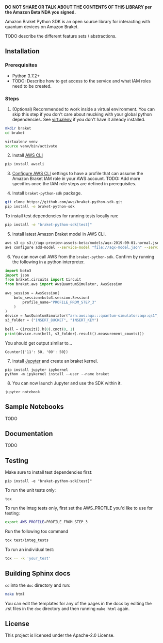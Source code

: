 **DO NOT SHARE OR TALK ABOUT THE CONTENTS OF THIS LIBRARY per the Amazon Beta NDA you signed.**

Amazon Braket Python SDK is an open source library for interacting with quantum devices on Amazon Braket.

TODO describe the different feature sets / abstractions.

## Installation

### Prerequisites
- Python 3.7.2+
- TODO: Describe how to get access to the service and what IAM roles need to be created.

### Steps

1. (Optional) Recommended to work inside a virtual environment. You can skip this step if you don't care about mucking with your global python dependencies. See [virtualenv](https://virtualenv.pypa.io/en/stable/installation/) if you don't have it already installed.
 ```bash
 mkdir braket
 cd braket

 virtualenv venv
 source venv/bin/activate
 ```
  
2. Install [AWS CLI](https://github.com/aws/aws-cli#installation)
 ```bash
 pip install awscli
 ```
 
3. [Configure AWS CLI](https://docs.aws.amazon.com/cli/latest/userguide/cli-chap-configure.html) settings to have a profile that can assume the Amazon Braket IAM role in your AWS account. TODO: Add more specifics once the IAM role steps are defined in prerequisites.
 
4. Install `braket-python-sdk` package.
 ```bash
 git clone https://github.com/aws/braket-python-sdk.git
 pip install -e braket-python-sdk
 ```

 To install test dependencies for running tests locally run:
 ```bash
 pip install -e "braket-python-sdk[test]"
 ```
   
5. Install latest Amazon Braket model in AWS CLI.
 ```bash
 aws s3 cp s3://aqx-preview-assets-beta/models/aqx-2019-09-01.normal.json aqx-model.json --profile PROFILE_FROM_STEP_3
 aws configure add-model --service-model "file://aqx-model.json" --service-name aqx
 ```

6. You can now call AWS from the `braket-python-sdk`. Confirm by running the following in a python interpreter.
 ```python
 import boto3
 import json
 from braket.circuits import Circuit
 from braket.aws import AwsQuantumSimulator, AwsSession
	
 aws_session = AwsSession(
     boto_session=boto3.session.Session(
         profile_name="PROFILE_FROM_STEP_3"
     )
 )
 device = AwsQuantumSimulator("arn:aws:aqx:::quantum-simulator:aqx:qs1", aws_session)
 s3_folder = ("INSERT_BUCKET", "INSERT_KEY")
	
 bell = Circuit().h(0).cnot(0, 1)
 print(device.run(bell, s3_folder).result().measurement_counts())
 ```
	
You should get output similar to...
```
Counter({'11': 50, '00': 50})
```

7. Install [Jupyter](https://jupyter.org/install) and create an braket kernel.
 ```
 pip install jupyter ipykernel
 python -m ipykernel install --user --name braket
 ```
	
8. You can now launch Jupyter and use the SDK within it.
 ```
 jupyter notebook
 ```

## Sample Notebooks
TODO 

## Documentation
TODO

## Testing

Make sure to install test dependencies first:
```
pip install -e "braket-python-sdk[test]"
```

To run the unit tests only:
```
tox
```

To run the integ tests only, first set the AWS_PROFILE you'd like to use for testing:
```bash
export AWS_PROFILE=PROFILE_FROM_STEP_3
```

Run the following tox command
```bash
tox test/integ_tests
```

To run an individual test:
```bash
tox -- -k 'your_test'
```

## Building Sphinx docs
`cd` into the `doc` directory and run:
```bash
make html
```

You can edit the templates for any of the pages in the docs by editing the .rst files in the ``doc`` directory and then running ``make html`` again.

## License

This project is licensed under the Apache-2.0 License.
